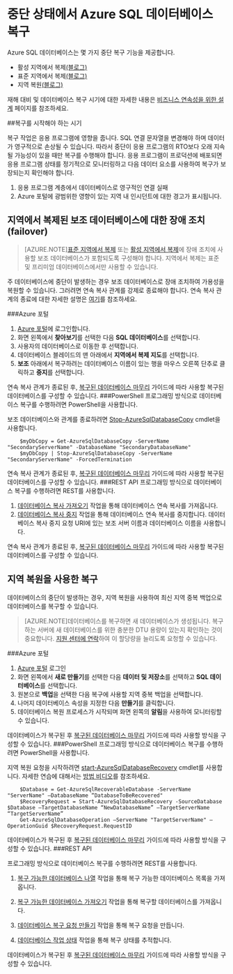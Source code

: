 <properties 
   pageTitle="SQL 데이터베이스 재해 복구" 
   description="Azure SQL 데이터베이스의 지역에서 복제 및 지역 복원 기능을 사용하여 하위 지역 데이터 센터 중단 또는 오류로부터 데이터베이스를 복구하는 방법에 대해 알아봅니다." 
   services="sql-database" 
   documentationCenter="" 
   authors="elfisher" 
   manager="jeffreyg" 
   editor="monicar"/>

<tags
   ms.service="sql-database"
   ms.devlang="NA"
   ms.topic="article"
   ms.tgt_pltfrm="NA"
   ms.workload="data-management" 
   ms.date="07/14/2015"
   ms.author="elfish"/>

# 중단 상태에서 Azure SQL 데이터베이스 복구

Azure SQL 데이터베이스는 몇 가지 중단 복구 기능을 제공합니다.

- 활성 지역에서 복제[(블로그)](http://azure.microsoft.com/blog/2014/07/12/spotlight-on-sql-database-active-geo-replication/)
- 표준 지역에서 복제[(블로그)](http://azure.microsoft.com/blog/2014/09/03/azure-sql-database-standard-geo-replication/)
- 지역 복원[(블로그)](http://azure.microsoft.com/blog/2014/09/13/azure-sql-database-geo-restore/)

재해 대비 및 데이터베이스 복구 시기에 대한 자세한 내용은 [비즈니스 연속성을 위한 설계](sql-database-business-continuity-design.md) 페이지를 참조하세요.

##복구를 시작해야 하는 시기 

복구 작업은 응용 프로그램에 영향을 줍니다. SQL 연결 문자열을 변경해야 하며 데이터가 영구적으로 손상될 수 있습니다. 따라서 중단이 응용 프로그램의 RTO보다 오래 지속될 가능성이 있을 때만 복구를 수행해야 합니다. 응용 프로그램이 프로덕션에 배포되면 응용 프로그램 상태를 정기적으로 모니터링하고 다음 데이터 요소를 사용하여 복구가 보장되는지 확인해야 합니다.

1. 응용 프로그램 계층에서 데이터베이스로 영구적인 연결 실패
2. Azure 포털에 광범위한 영향이 있는 지역 내 인시던트에 대한 경고가 표시됩니다.

## 지역에서 복제된 보조 데이터베이스에 대한 장애 조치(failover)
> [AZURE.NOTE][표준 지역에서 복제](https://msdn.microsoft.com/library/azure/dn758204.aspx) 또는 [활성 지역에서 복제](https://msdn.microsoft.com/library/azure/dn741339.aspx)에 장애 조치에 사용할 보조 데이터베이스가 포함되도록 구성해야 합니다. 지역에서 복제는 표준 및 프리미엄 데이터베이스에서만 사용할 수 있습니다.

주 데이터베이스에 중단이 발생하는 경우 보조 데이터베이스로 장애 조치하여 가용성을 복원할 수 있습니다. 그러려면 연속 복사 관계를 강제로 종료해야 합니다. 연속 복사 관계의 종료에 대한 자세한 설명은 [여기](https://msdn.microsoft.com/library/azure/dn741323.aspx)를 참조하세요.



###Azure 포털
1. [Azure 포털](https://portal.Azure.com)에 로그인합니다.
2. 화면 왼쪽에서 **찾아보기**를 선택한 다음 **SQL 데이터베이스**를 선택합니다.
3. 사용자의 데이터베이스로 이동한 후 선택합니다. 
4. 데이터베이스 블레이드의 맨 아래에서 **지역에서 복제 지도**를 선택합니다.
4. **보조** 아래에서 복구하려는 데이터베이스 이름이 있는 행을 마우스 오른쪽 단추로 클릭하고 **중지**를 선택합니다.

연속 복사 관계가 종료된 후, [복구된 데이터베이스 마무리](sql-database-recovered-finalize.md) 가이드에 따라 사용할 복구된 데이터베이스를 구성할 수 있습니다.
###PowerShell
프로그래밍 방식으로 데이터베이스 복구를 수행하려면 PowerShell을 사용합니다.

보조 데이터베이스와 관계를 종료하려면 [Stop-AzureSqlDatabaseCopy](https://msdn.microsoft.com/library/dn720223) cmdlet을 사용합니다.
		
		$myDbCopy = Get-AzureSqlDatabaseCopy -ServerName "SecondaryServerName" -DatabaseName "SecondaryDatabaseName"
		$myDbCopy | Stop-AzureSqlDatabaseCopy -ServerName "SecondaryServerName" -ForcedTermination
		 
연속 복사 관계가 종료된 후, [복구된 데이터베이스 마무리](sql-database-recovered-finalize.md) 가이드에 따라 사용할 복구된 데이터베이스를 구성할 수 있습니다.
###REST API 
프로그래밍 방식으로 데이터베이스 복구를 수행하려면 REST를 사용합니다.

1. [데이터베이스 복사 가져오기](https://msdn.microsoft.com/library/azure/dn509570.aspx) 작업을 통해 데이터베이스 연속 복사를 가져옵니다.
2. [데이터베이스 복사 중지](https://msdn.microsoft.com/library/azure/dn509573.aspx) 작업을 통해 데이터베이스 연속 복사를 중지합니다. 데이터베이스 복사 중지 요청 URI에 있는 보조 서버 이름과 데이터베이스 이름을 사용합니다.

 연속 복사 관계가 종료된 후, [복구된 데이터베이스 마무리](sql-database-recovered-finalize.md) 가이드에 따라 사용할 복구된 데이터베이스를 구성할 수 있습니다.
## 지역 복원을 사용한 복구

데이터베이스의 중단이 발생하는 경우, 지역 복원을 사용하여 최신 지역 중복 백업으로 데이터베이스를 복구할 수 있습니다.

> [AZURE.NOTE]데이터베이스를 복구하면 새 데이터베이스가 생성됩니다. 복구하는 서버에 새 데이터베이스를 위한 충분한 DTU 용량이 있는지 확인하는 것이 중요합니다. [지원 센터에 연락](http://azure.microsoft.com/blog/azure-limits-quotas-increase-requests/)하여 이 할당량을 늘리도록 요청할 수 있습니다.

###Azure 포털
1. [Azure 포털](https://portal.Azure.com) 로그인
2. 화면 왼쪽에서 **새로 만들기**를 선택한 다음 **데이터 및 저장소**를 선택하고 **SQL 데이터베이스**를 선택합니다.
2. 원본으로 **백업**을 선택한 다음 복구에 사용할 지역 중복 백업을 선택합니다.
3. 나머지 데이터베이스 속성을 지정한 다음 **만들기**를 클릭합니다.
4. 데이터베이스 복원 프로세스가 시작되며 화면 왼쪽의 **알림**을 사용하여 모니터링할 수 있습니다.

데이터베이스가 복구된 후 [복구된 데이터베이스 마무리](sql-database-recovered-finalize.md) 가이드에 따라 사용할 방식을 구성할 수 있습니다.
###PowerShell 
프로그래밍 방식으로 데이터베이스 복구를 수행하려면 PowerShell을 사용합니다.

지역 복원 요청을 시작하려면 [start-AzureSqlDatabaseRecovery](https://msdn.microsoft.com/library/azure/dn720224.aspx) cmdlet를 사용합니다. 자세한 연습에 대해서는 [방법 비디오](http://azure.microsoft.com/documentation/videos/restore-a-sql-database-using-geo-restore-with-microsoft-azure-powershell/)를 참조하세요.

		$Database = Get-AzureSqlRecoverableDatabase -ServerName "ServerName" –DatabaseName “DatabaseToBeRecovered"
		$RecoveryRequest = Start-AzureSqlDatabaseRecovery -SourceDatabase $Database –TargetDatabaseName “NewDatabaseName” –TargetServerName “TargetServerName”
		Get-AzureSqlDatabaseOperation –ServerName "TargetServerName" –OperationGuid $RecoveryRequest.RequestID

데이터베이스가 복구된 후 [복구된 데이터베이스 마무리](sql-database-recovered-finalize.md) 가이드에 따라 사용할 방식을 구성할 수 있습니다.
###REST API 

프로그래밍 방식으로 데이터베이스 복구를 수행하려면 REST를 사용합니다.

1.	[복구 가능한 데이터베이스 나열](http://msdn.microsoft.com/library/azure/dn800984.aspx) 작업을 통해 복구 가능한 데이터베이스 목록을 가져옵니다.
	
2.	[복구 가능한 데이터베이스 가져오기](http://msdn.microsoft.com/library/azure/dn800985.aspx) 작업을 통해 복구할 데이터베이스를 가져옵니다.
	
3.	[데이터베이스 복구 요청 만들기](http://msdn.microsoft.com/library/azure/dn800986.aspx) 작업을 통해 복구 요청을 만듭니다.
	
4.	[데이터베이스 작업 상태](http://msdn.microsoft.com/library/azure/dn720371.aspx) 작업을 통해 복구 상태를 추적합니다.

데이터베이스가 복구된 후 [복구된 데이터베이스 마무리](sql-database-recovered-finalize.md) 가이드에 따라 사용할 방식을 구성할 수 있습니다.
 

<!---HONumber=Oct15_HO3-->